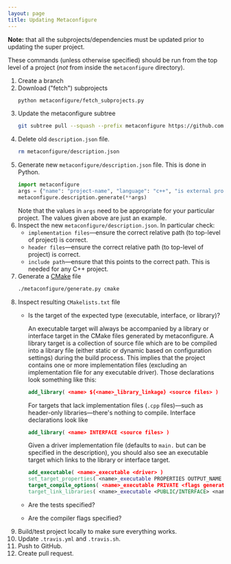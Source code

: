 ```yaml
---
layout: page
title: Updating Metaconfigure
---
```

**Note:** that all the subprojects/dependencies must be updated prior to updating the super project.

These commands (unless otherwise specified) should be run from the top level of a project (*not* from inside the `metaconfigure` directory).
1. Create a branch
2. Download ("fetch") subprojects
   ```bash
   python metaconfigure/fetch_subprojects.py
   ```
3. Update the metaconfigure subtree
   ```bash
   git subtree pull --squash --prefix metaconfigure https://github.com/njoy/metaconfigure.git master
   ```
4. Delete old `description.json` file.
   ```bash
   rm metaconfigure/description.json
   ```
5. Generate new `metaconfigure/description.json` file. This is done in Python.
   ```python
   import metaconfigure
   args = {"name": "project-name", "language": "c++", "is external project": False, "include path": "src/include"}
   metaconfigure.description.generate(**args)
   ```
   Note that the values in `args` need to be appropriate for your particular project. The values given above are just an example.
6. Inspect the new `metaconfigure/description.json`. In particular check:
	- `implementation files`—ensure the correct relative path (to top-level of project) is correct.
	- `header files`—ensure the correct relative path (to top-level of project) is correct.
	- `include path`—ensure that this points to the correct path. This is needed for any C++ project.
7. Generate a [CMake](https://cmake.org) file
   ```bash
   ./metaconfigure/generate.py cmake
   ```
8. Inspect resulting `CMakelists.txt` file
	 - Is the target of the expected type (executable, interface, or library)?

	   An executable target will always be accompanied by a library or interface target in the CMake files generated by metaconfigure. A library target is a collection of source file which are to be compiled into a library file (either static or dynamic based on configuration settings) during the build process. This implies that the project contains one or more implementation files (excluding an implementation file for any executable driver). Those declarations look something like this:
       ```cmake
       add_library( <name> ${<name>_library_linkage} <source files> )
       ```

       For targets that lack implementation files (`.cpp` files)—such as header-only libraries—there's nothing to compile. Interface declarations look like
       ```cmake
       add_library( <name> INTERFACE <source files> )
       ```

       Given a driver implementation file (defaults to `main.` but can be specified in the description), you should also see an executable target which links to the library or interface target.
       ```cmake
       add_executable( <name>_executable <driver> )
	   set_target_properties( <name>_executable PROPERTIES OUTPUT_NAME <name> )
	   target_compile_options( <name>_executable PRIVATE <flags generator expression> )
	   target_link_libraries( <name>_executable <PUBLIC/INTERFACE> <name> )
	   ```
	 - Are the tests specified?
	 - Are the compiler flags specified?
9. Build/test project locally to make sure everything works.
10. Update `.travis.yml` and `.travis.sh`.
11. Push to GitHub.
12. Create pull request.
